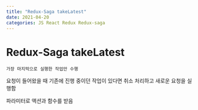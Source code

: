 ```yaml
---
title: "Redux-Saga takeLatest"
date: 2021-04-20
categories: JS React Redux Redux-saga
---
```


# Redux-Saga takeLatest

    가장 마지막으로 실행한 작업만 수행

요청이 들어왔을 때 기존에 진행 중이던 작업이 있다면 취소 처리하고 새로운 요청을 실행함

파라미터로 액션과 함수를 받음
